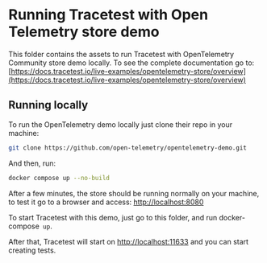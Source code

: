 # Running Tracetest with Open Telemetry store demo

This folder contains the assets to run Tracetest with OpenTelemetry Community store demo locally.
To see the complete documentation go to: [https://docs.tracetest.io/live-examples/opentelemetry-store/overview](https://docs.tracetest.io/live-examples/opentelemetry-store/overview)

## Running locally

To run the OpenTelemetry demo locally just clone their repo in your machine:
```sh
git clone https://github.com/open-telemetry/opentelemetry-demo.git
```

And then, run:
```sh
docker compose up --no-build
```

After a few minutes, the store should be running normally on your machine, to test it go to a browser and access: [http://localhost:8080](http://localhost:8080)

To start Tracetest with this demo, just go to this folder, and run docker-compose` up`.

After that, Tracetest will start on [http://localhost:11633](http://localhost:11633) and you can start creating tests.
